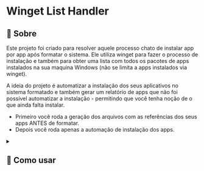 # Winget List Handler


## 🔎 Sobre

Este projeto foi criado para resolver aquele processo chato de instalar app por app após formatar o sistema. Ele utiliza winget para fazer o processo de instalação e também para obter uma lista com todos os pacotes de apps instalados na sua maquina Windows (não se limita a apps instalados via winget).

A ideia do projeto é automatizar a instalação dos seus aplicativos no sistema formatado e também gerar um relatório de apps que não foi possível automatizar a instalação - permitindo que você tenha noção de o que ainda falta instalar.

- Primeiro você roda a geração dos arquivos com as referências dos seus apps ANTES de formatar.
- Depois você roda apenas a automação de instalação dos apps.

<details><summary><h2>🚀 Como usar</h2></summary>

### Pré-requisitos

![NodeJS](https://img.shields.io/badge/node.js-6DA55F?style=for-the-badge&logo=node.js&logoColor=white)
![NPM](https://img.shields.io/badge/NPM-%23CB3837.svg?style=for-the-badge&logo=npm&logoColor=white)

### Passo a passo

1. Antes de formatar sua maquina, gere os relatórios de apps. 
    - Esses relatórios são a lista processada de programas instalados na sua maquina atual.
    - Nesse processo são gerados dois arquivos: apps-com-pacotes.json, apps-prejudicados.json.
      - **apps-com-pacotes.json:** Esse é o arquivo principal para a automatização de instalação de apps. Ele já foi processado e possui como conteúdo apenas apps instalaveis via winget.
      - **app-prejudicados.json:** Esse é uma lista de todos os apps que não poderão ser instalados via winget. São apps que não possuem pacote publicado no winget ou possuem algum erro de formatação causado pela saída do comando `winget list`.
    - O diretório dos arquivos gerados por esta etapa localiza-se na raíz do projeto e é criado ao executa-lo.

    Execute os comando na raíz do projeto.

    Instale as dependências do projeto

        npm install -y

    Execute a criação dos relatórios
        
        node index.js --generate-files-only

2. Após gerados os arquivos, copie o diretório *arquivos_gerados* - ou o projeto inteiro - e mantenha-o em um local seguro contra formatação.
    - Sinta-se livre para ajustar o *apps-com-pacotes.json*, remova o que você bem quiser, mas cuidado para não quebrar a formatação do json.
3. Agora na sua máquina formatada, clone o projeto novamente e cole o diretório *arquivos_gerados* na raíz do projeto - ou apenas traga a sua cópia completa do projeto para a máquina - e rode a automatização de instalação de apps.

    Utilize o seguinte comando no terminal na raíz do projeto:

        node index.js --consume-file-only

    Após isso basta aguardar o termino do processo. 
        
    Esse processo pode demorar, pois depende da velocidade dos servidores dos pacotes.
